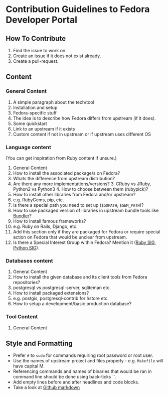 # Contribution Guidelines to Fedora Developer Portal

## How To Contribute
1. Find the issue to work on.
  1. Create an issue if it does not exist already.
1. Create a pull-request.

## Content
### General Content
1. A simple paragraph about the tech/tool
2. Installation and setup
3. Fedora-specific stuff
  1. The idea is to describe how Fedora differs from upstream (if it does).
4. Some quickstart
  1. Link to an upstream if it exists
  2. Custom content if not in upstream or if upstream uses different OS

### Language content
(You can get inspiration from Ruby content if unsure.)

1. General Content
2. How to install the associated package/s on Fedora?
  1. Whats the difference from upstream distribution?
  2. Are there any more implementations/versions?
    3. CRuby vs JRuby, Python2 vs Python3
    4. How to choose between them (rubypick)?
3. How to install other libraries from Fedora and/or upstream?
  1. e.g. RubyGems, pip, etc.
  2. Is there a special path you need to set up (`$GOPATH`, `$GEM_PATH`)?
  3. How to use packaged version of libraries in upstream bundle tools like [Bundler](http://bundler.io/)?
4. How to install famous frameworks?
  1. e.g. Ruby on Rails, Django, etc.
  2. Add this section only if they are packaged for Fedora or require special action on Fedora that would be unclear from upstream.
5. Is there a Special Interest Group within Fedora? Mention it ([Ruby SIG](https://fedoraproject.org/wiki/Ruby_SIG), [Python SIG](https://fedoraproject.org/wiki/Ruby_SIG)).

### Databases content
1. General Content
2. How to install the given database and its client tools from Fedora repositories?
  1. postgresql vs postgresql-server, sqliteman etc.
3. How to install packaged extensions?
  1. e.g. postgis, postgresql-contrib for hstore etc.
1. How to setup a development/basic production database?

### Tool Content
1. General Content

## Style and Formatting
* Prefer `#` to `sudo` for commands requiring root password or root user.
* Use the names of upstream project and files properly - e.g. `Makefile` will have capital M.
* Referencing commands and names of binaries that would be ran in command line should be done using back-ticks ``.
* Add empty lines before and after headlines and code blocks.
* Take a look at [Github markdown](https://github.com/adam-p/markdown-here/wiki/Markdown-Cheatsheet)
